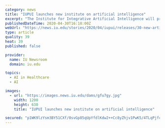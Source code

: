 ```yaml
---
category: news
title: "IUPUI launches new institute on artificial intelligence"
excerpt: "The Institute for Integrative Artificial Intelligence will promote and coordinate AI and AI-related research at IUPUI."
publishedDateTime: 2020-04-30T16:18:00Z
webUrl: "https://news.iu.edu/stories/2020/04/iupui/releases/30-new-artificial-intelligence-institute-launched.html"
type: article
quality: 39
heat: 39
published: false

provider:
  name: IU Newsroom
  domain: iu.edu

topics:
  - AI in Healthcare
  - AI

images:
  - url: "https://images.news.iu.edu/dams/gfu7gy.jpg"
    width: 1200
    height: 630
    title: "IUPUI launches new institute on artificial intelligence"

secured: "p1WK9lzYsm3BY51CXf/0svGp85qUpYfdlKdw2++Cc8yZhjv1PwK5/4TLqPjfcvlvn0ojPTBTahxyBc9hHO9DcGgQkc1a9bS5Owh2atZQNhr0eGlJhsQ7he5aJmukPDEuCa/GUUeiXBwHnJhd5IBTCRZgOakeu7soj/BDzPYK+8UQ2EAHxk3Y2SabNS2BR6utWWDbijYlrfPuv+JH7xnlvw2SF9xxzZDPAfCktS4/wfH9uZhPImMv3fTfBYiZ37GurHGmOjfH4JeZMsFlbjEZbvAT+/FQTHGwcfdqvSyvnL8iap6Mxkk99dun6guBADzu;+C/8D3o3qrJ+rAWYXlU3Mw=="
---
```


